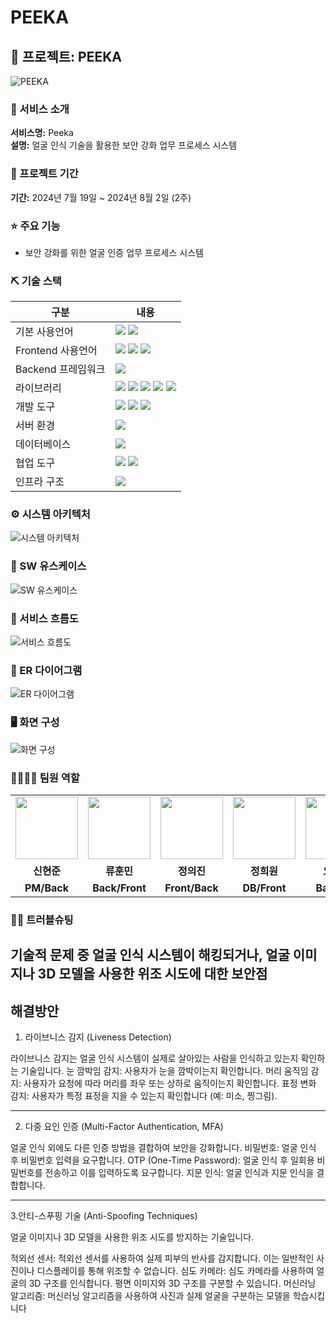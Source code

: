 # PEEKA

## 📎 프로젝트: PEEKA
![PEEKA](https://github.com/user-attachments/assets/3b97d2e4-0d88-4aa1-a870-a22e41e5b137)

### 👀 서비스 소개
**서비스명:** Peeka  
**설명:** 얼굴 인식 기술을 활용한 보안 강화 업무 프로세스 시스템

### 📅 프로젝트 기간
**기간:** 2024년 7월 19일 ~ 2024년 8월 2일 (2주)

### ⭐ 주요 기능
- 보안 강화를 위한 얼굴 인증 업무 프로세스 시스템

### ⛏ 기술 스택
| 구분          | 내용 |
|---------------|---------|
| 기본 사용언어     | <img src="https://img.shields.io/badge/Java-007396?style=for-the-badge&logo=java&logoColor=white"/> <img src="https://img.shields.io/badge/Python-3776AB?style=for-the-badge&logo=Python&logoColor=white"/> |
| Frontend 사용언어     |  <img src="https://img.shields.io/badge/HTML5-E34F26?style=for-the-badge&logo=HTML5&logoColor=white"/> <img src="https://img.shields.io/badge/CSS3-1572B6?style=for-the-badge&logo=CSS3&logoColor=white"/> <img src="https://img.shields.io/badge/JavaScript-F7DF1E?style=for-the-badge&logo=JavaScript&logoColor=white"/> |
|  Backend 프레임워크     |  <img src="https://img.shields.io/badge/Flask-000000?style=for-the-badge&logo=Flask&logoColor=white"/> |
| 라이브러리     | <img src="https://img.shields.io/badge/BootStrap-7952B3?style=for-the-badge&logo=BootStrap&logoColor=white"/> <img src="https://img.shields.io/badge/AWS Rekognition-%23FF9900.svg?style=for-the-badge&logo=amazon-aws&logoColor=white" > <img src="https://img.shields.io/badge/OpenCV-FF61F6?style=for-the-badge&logo=java&logoColor=white"/> <img src="https://img.shields.io/badge/Dlib-31A8FF?style=for-the-badge&logo=java&logoColor=white"/> <img src="https://img.shields.io/badge/Media Pipe-007CE2?style=for-the-badge&logo=java&logoColor=white"/>|
| 개발 도구     | <img src="https://img.shields.io/badge/Figma-F24E1E?style=for-the-badge&logo=Figma&logoColor=white"/> <img src="https://img.shields.io/badge/Eclipse-2C2255?style=for-the-badge&logo=Eclipse&logoColor=white"/> <img src="https://img.shields.io/badge/VSCode-007ACC?style=for-the-badge&logo=VisualStudioCode&logoColor=white"/> |
| 서버 환경     | <img src="https://img.shields.io/badge/Apache Tomcat-D22128?style=for-the-badge&logo=Apache Tomcat&logoColor=white"/>  |
| 데이터베이스   | <img src="https://img.shields.io/badge/Oracle 11g-F80000?style=for-the-badge&logo=Oracle&logoColor=white"/> |
| 협업 도구     | <img src="https://img.shields.io/badge/Git-F05032?style=for-the-badge&logo=Git&logoColor=white"/> <img src="https://img.shields.io/badge/GitHub-181717?style=for-the-badge&logo=GitHub&logoColor=white"/> |
| 인프라 구조     |  <img src="https://img.shields.io/badge/AWS S3-569A31?style=for-the-badge&logo=Amazon S3&logoColor=white">|

### ⚙ 시스템 아키텍처
![시스템 아키텍처](https://github.com/user-attachments/assets/7170da39-c31b-4a94-8ec6-217e7b054041)

### 📌 SW 유스케이스
![SW 유스케이스](https://github.com/user-attachments/assets/41e451bc-ec1e-4f30-a6fa-6edeec57559f)

### 📌 서비스 흐름도
![서비스 흐름도](https://github.com/user-attachments/assets/e279e867-1c01-4a6c-8f9b-ecdcbeee84e6)

### 📌 ER 다이어그램
![ER 다이어그램](https://github.com/user-attachments/assets/a2d76787-0cf9-4a2a-be1b-012bfb09af17)

### 🖥 화면 구성
![화면 구성](https://github.com/user-attachments/assets/1a17a8c2-fa65-4c14-bf12-b34bab86b0a7)

### 👨‍👩‍👦‍👦 팀원 역할
<table>
  <tr>
    <td align="center"><img src="https://item.kakaocdn.net/do/fd49574de6581aa2a91d82ff6adb6c0115b3f4e3c2033bfd702a321ec6eda72c" width="100" height="100"/></td>
    <td align="center"><img src="https://mb.ntdtv.kr/assets/uploads/2019/01/Screen-Shot-2019-01-08-at-4.31.55-PM-e1546932545978.png" width="100" height="100"/></td>
    <td align="center"><img src="https://mblogthumb-phinf.pstatic.net/20160127_177/krazymouse_1453865104404DjQIi_PNG/%C4%AB%C4%AB%BF%C0%C7%C1%B7%BB%C1%EE_%B6%F3%C0%CC%BE%F0.png?type=w2" width="100" height="100"/></td>
    <td align="center"><img src="https://i.pinimg.com/236x/ed/bb/53/edbb53d4f6dd710431c1140551404af9.jpg" width="100" height="100"/></td>
    <td align="center"><img src="https://pbs.twimg.com/media/B-n6uPYUUAAZSUx.png" width="100" height="100"/></td>
  </tr>
  <tr>
    <td align="center"><strong>신현준</strong></td>
    <td align="center"><strong>류훈민</strong></td>
    <td align="center"><strong>정의진</strong></td>
    <td align="center"><strong>정희원</strong></td>
    <td align="center"><strong>오상훈</strong></td>
  </tr>
  <tr>
    <td align="center"><b>PM/Back</b></td>
    <td align="center"><b>Back/Front</b></td>
    <td align="center"><b>Front/Back</b></td>
    <td align="center"><b>DB/Front</b></td>
    <td align="center"><b>Back/DB</b></td>
  </tr>
</table>

### 🤾‍♂️ 트러블슈팅

기술적 문제 중 얼굴 인식 시스템이 해킹되거나, 얼굴 이미지나 3D 모델을 사용한 위조 시도에 대한 보안점
---

## 해결방안

1. 라이브니스 감지 (Liveness Detection)

라이브니스 감지는 얼굴 인식 시스템이 실제로 살아있는 사람을 인식하고 있는지 확인하는 기술입니다.
눈 깜박임 감지: 사용자가 눈을 깜박이는지 확인합니다.
머리 움직임 감지: 사용자가 요청에 따라 머리를 좌우 또는 상하로 움직이는지 확인합니다.
표정 변화 감지: 사용자가 특정 표정을 지을 수 있는지 확인합니다 (예: 미소, 찡그림).

---

2. 다중 요인 인증 (Multi-Factor Authentication, MFA)

얼굴 인식 외에도 다른 인증 방법을 결합하여 보안을 강화합니다.
비밀번호: 얼굴 인식 후 비밀번호 입력을 요구합니다.
OTP (One-Time Password): 얼굴 인식 후 일회용 비밀번호를 전송하고 이를 입력하도록 요구합니다.
지문 인식: 얼굴 인식과 지문 인식을 결합합니다.

---

3.안티-스푸핑 기술 (Anti-Spoofing Techniques)

얼굴 이미지나 3D 모델을 사용한 위조 시도를 방지하는 기술입니다.

적외선 센서: 적외선 센서를 사용하여 실제 피부의 반사를 감지합니다. 이는 일반적인 사진이나 디스플레이를 통해 위조할 수 없습니다.
심도 카메라: 심도 카메라를 사용하여 얼굴의 3D 구조를 인식합니다. 평면 이미지와 3D 구조를 구분할 수 있습니다.
머신러닝 알고리즘: 머신러닝 알고리즘을 사용하여 사진과 실제 얼굴을 구분하는 모델을 학습시킵니다





<!--*개념:* 문제 해결을 위해 문제의 원인을 논리적이고 체계적으로 찾는 일이며, 제품이나 프로세스의 운영을 재개하는 과정입니다. 프로젝트 진행 중 발생했던 이슈 중 기억에 남는 문제와 해결 과정을 나열합니다 (2~5가지).
**문제 1**  
설명 및 해결방안

**문제 2**  
설명 및 해결방안-->



<!--  
### 기본 사용 언어
<img src="https://img.shields.io/badge/Kotlin-7F52FF?style=for-the-badge&logo=Kotlin&logoColor=white"/>
<img src="https://img.shields.io/badge/Python-3776AB?style=for-the-badge&logo=Python&logoColor=white"/> 
<img src="https://img.shields.io/badge/Java-007396?style=for-the-badge&logo=java&logoColor=white"/> 

### Frontend 사용 언어
<img src="https://img.shields.io/badge/javascript-F7DF1E?style=for-the-badge&logo=javascript&logoColor=black">
<img src="https://img.shields.io/badge/HTML-E34F26?style=for-the-badge&logo=html5&logoColor=white">
<img src="https://img.shields.io/badge/CSS-1572B6?style=for-the-badge&logo=css3&logoColor=white">

### Backend 프레임워크
<img src="https://img.shields.io/badge/Jwt-000000?style=for-the-badge&logo=JSONWebTokens&logoColor=white">
<img src="https://img.shields.io/badge/Flask-000000?style=for-the-badge&logo=Flask&logoColor=white"/> 
<img src="https://img.shields.io/badge/Django-092E20?style=for-the-badge&logo=Django&logoColor=white"/> 
  
### 인프라 구조
<img src="https://img.shields.io/badge/AWS-%23FF9900.svg?style=for-the-badge&logo=amazon-aws&logoColor=white" > 
<img src="https://img.shields.io/badge/AWS amplify-CA4245?style=for-the-badge&logo=Amazon AWS&logoColor=white">
<img src="https://img.shields.io/badge/AWS EC2-FF9900?style=for-the-badge&logo=Amazon EC2&logoColor=white">
<img src="https://img.shields.io/badge/AWS S3-569A31?style=for-the-badge&logo=Amazon S3&logoColor=white">
<img src="https://img.shields.io/badge/Amazon RDS-527FFF?style=for-the-badge&logo=Amazon RDS&logoColor=white">
<img src="https://img.shields.io/badge/Docker-2496ED?style=for-the-badge&logo=docker&logoColor=white">
<img src="https://img.shields.io/badge/Elasticbeanstalk-005571?style=for-the-badge&logo=elastic&logoColor=white">
<img src="https://img.shields.io/badge/Firebase-FFCA28?style=for-the-badge&logo=Firebase&logoColor=white"/> 

### 개발 도구
<img src="https://img.shields.io/badge/IntelliJ IDEA-000000?style=for-the-badge&logo=IntelliJ IDEA&logoColor=white"/> 
<img src="https://img.shields.io/badge/Eclipse-2C2255?style=for-the-badge&logo=Eclipse&logoColor=white"/> 
<img src="https://img.shields.io/badge/VSCode-007ACC?style=for-the-badge&logo=VisualStudioCode&logoColor=white"/>
<img src="https://img.shields.io/badge/Anaconda-44A833?style=for-the-badge&logo=Anaconda&logoColor=white"/>
<img src="https://img.shields.io/badge/Jupyter-F37626?style=for-the-badge&logo=Jupyter&logoColor=white"/>

### 협업 도구
<img src="https://img.shields.io/badge/Git-F05032?style=for-the-badge&logo=Git&logoColor=white"/> 
<img src="https://img.shields.io/badge/GitHub-181717?style=for-the-badge&logo=GitHub&logoColor=white"/>

### 서버 환경
<img src="https://img.shields.io/badge/Apache Tomcat 9.0-D22128?style=for-the-badge&logo=Apache Tomcat&logoColor=white"/> 

### 데이터베이스
<img src="https://img.shields.io/badge/Oracle 11g-F80000?style=for-the-badge&logo=Oracle&logoColor=white"/> 

### 디자인
<img src="https://img.shields.io/badge/Figma-F24E1E?style=for-the-badge&logo=Figma&logoColor=white"/>
<img src="https://img.shields.io/badge/Adobe XD-FF61F6?style=for-the-badge&logo=Adobe XD&logoColor=white"/>
<img src="https://img.shields.io/badge/Adobe Illustrator-FF9A00?style=for-the-badge&logo=Adobe Illustrator&logoColor=white"/>
<img src="https://img.shields.io/badge/Adobe Photoshop-31A8FF?style=for-the-badge&logo=Adobe Photoshop&logoColor=white"/>
<img src="https://img.shields.io/badge/css-1572B6?style=for-the-badge&logo=css3&logoColor=white">
<img src="https://img.shields.io/badge/mui-1572B6?style=for-the-badge&logo=mui&logoColor=white">

### 라이브러리
<img src="https://img.shields.io/badge/Kakao Map Api-007CE2?style=for-the-badge&logo=KaKao Map Api&logoColor=white">
<img src="https://img.shields.io/badge/BootStrap-7952B3?style=for-the-badge&logo=BootStrap&logoColor=white"/> 
<img src="https://img.shields.io/badge/styled--components-DB7093?style=for-the-badge&logo=styled-components&logoColor=white" >
<img src="https://img.shields.io/badge/MUI-%230081CB.svg?style=for-the-badge&logo=mui&logoColor=white" >
<img src="https://img.shields.io/badge/lodash-F7DF1E?style=for-the-badge&logo=lodash&logoColor=white">
<img src="https://img.shields.io/badge/Redux-toolkit-%23593d88.svg?style=for-the-badge&logo=redux&logoColor=white" >
<img src="https://img.shields.io/badge/React_Router-CA4245?style=for-the-badge&logo=react-router&logoColor=white">
<img src="https://img.shields.io/badge/Axios-007CE2?style=for-the-badge&logo=axios&logoColor=white" >
-->
